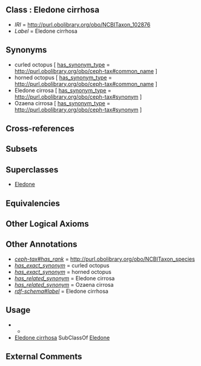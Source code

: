 
## Class : Eledone cirrhosa

 * *IRI* = http://purl.obolibrary.org/obo/NCBITaxon_102876
 * *Label* = Eledone cirrhosa

## Synonyms

 * curled octopus [ [has_synonym_type](../../pe/oboInOwl#hasSynonymType.md) = http://purl.obolibrary.org/obo/ceph-tax#common_name ]
 * horned octopus [ [has_synonym_type](../../pe/oboInOwl#hasSynonymType.md) = http://purl.obolibrary.org/obo/ceph-tax#common_name ]
 * Eledone cirrosa [ [has_synonym_type](../../pe/oboInOwl#hasSynonymType.md) = http://purl.obolibrary.org/obo/ceph-tax#synonym ]
 * Ozaena cirrosa [ [has_synonym_type](../../pe/oboInOwl#hasSynonymType.md) = http://purl.obolibrary.org/obo/ceph-tax#synonym ]

## Cross-references


## Subsets


## Superclasses

 * [Eledone](../../NCBITaxon/39/NCBITaxon_6639.md)

## Equivalencies


## Other Logical Axioms


## Other Annotations

 * *[ceph-tax#has_rank](../../ceph-tax#has/nk/ceph-tax#has_rank.md)* = http://purl.obolibrary.org/obo/NCBITaxon_species
 * *[has_exact_synonym](../../ym/oboInOwl#hasExactSynonym.md)* = curled octopus
 * *[has_exact_synonym](../../ym/oboInOwl#hasExactSynonym.md)* = horned octopus
 * *[has_related_synonym](../../ym/oboInOwl#hasRelatedSynonym.md)* = Eledone cirrosa
 * *[has_related_synonym](../../ym/oboInOwl#hasRelatedSynonym.md)* = Ozaena cirrosa
 * *[rdf-schema#label](../../el/rdf-schema#label.md)* = Eledone cirrhosa

## Usage

 * -
 * [Eledone cirrhosa](../../NCBITaxon/76/NCBITaxon_102876.md) SubClassOf [Eledone](../../NCBITaxon/39/NCBITaxon_6639.md)

## External Comments


